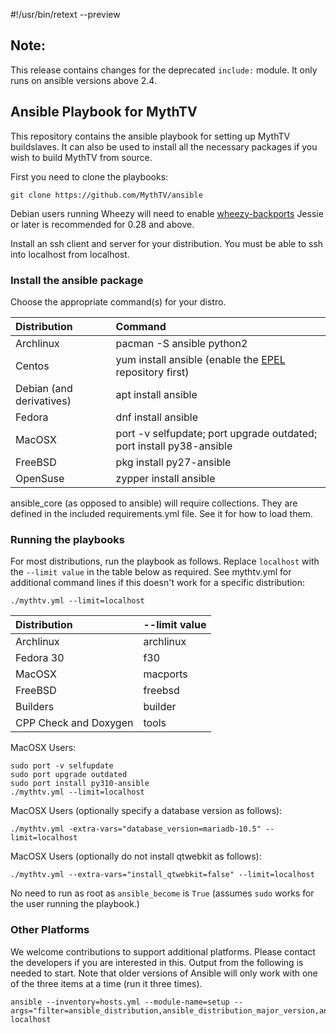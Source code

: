 #!/usr/bin/retext --preview

## Note:
This release contains changes for the deprecated `include:` module. It only
runs on ansible versions above 2.4.

## Ansible Playbook for MythTV
This repository contains the ansible playbook for setting up MythTV buildslaves.
It can also be used to install all the necessary packages if
you wish to build MythTV from source.

First you need to clone the playbooks:
```
git clone https://github.com/MythTV/ansible
```
Debian users running Wheezy will need to enable [wheezy-backports](https://wiki.debian.org/Backports)
Jessie or later is recommended for 0.28 and above.

Install an ssh client and server for your distribution. You must be able to ssh
into localhost from localhost.

### Install the ansible package
Choose the appropriate command(s) for your distro.
<br>

Distribution | Command
:-------|:--------
Archlinux | pacman -S ansible python2
Centos | yum install ansible (enable the [EPEL](https://fedoraproject.org/wiki/EPEL) repository first)
Debian (and derivatives) | apt install ansible
Fedora | dnf install ansible
MacOSX | port -v selfupdate; port upgrade outdated; port install py38-ansible
FreeBSD | pkg install py27-ansible
OpenSuse | zypper install ansible

ansible_core (as opposed to ansible) will require collections. They
are defined in the included requirements.yml file. See it for how to
load them.

### Running the playbooks
For most distributions, run the playbook as follows. Replace
`localhost` with the `--limit value` in the table below as
required. See mythtv.yml for additional command lines if this
doesn't work for a specific distribution:
```
./mythtv.yml --limit=localhost
```
Distribution | --limit value
:-----------|:----------------
Archlinux | archlinux
Fedora 30 | f30
MacOSX | macports
FreeBSD | freebsd
Builders | builder
CPP Check and Doxygen | tools

MacOSX Users:
```
sudo port -v selfupdate
sudo port upgrade outdated
sudo port install py310-ansible
./mythtv.yml --limit=localhost
```

MacOSX Users (optionally specify a database version as follows):
```
./mythtv.yml -extra-vars="database_version=mariadb-10.5" --limit=localhost
```

MacOSX Users (optionally do not install qtwebkit as follows):
```
./mythtv.yml --extra-vars="install_qtwebkit=false" --limit=localhost
```
No need to run as root as `ansible_become` is `True` (assumes `sudo` works for the
user running the playbook.)

### Other Platforms
We welcome contributions to support additional platforms. Please contact the developers if you are interested in this. Output from the following is needed to start.
Note that older versions of Ansible will only work with one of the three items at a time (run it three times).
```
ansible --inventory=hosts.yml --module-name=setup --args="filter=ansible_distribution,ansible_distribution_major_version,ansible_pkg_mgr" localhost
```
